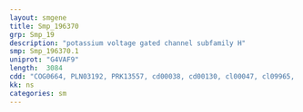 ```yaml
---
layout: smgene
title: Smp_196370
grp: Smp_19
description: "potassium voltage gated channel subfamily H"
smp: Smp_196370.1
uniprot: "G4VAF9"
length:  3084
cdd: "COG0664, PLN03192, PRK13557, cd00038, cd00130, cl00047, cl09965, cl21560, cl21578, pfam00027, pfam00520, pfam07885, pfam13426, smart00086, smart00100"
kk: ns
categories: sm
---
```

